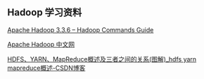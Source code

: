 ## Hadoop 学习资料

[Apache Hadoop 3.3.6 – Hadoop Commands Guide](https://hadoop.apache.org/docs/stable/hadoop-project-dist/hadoop-common/CommandsManual.html)

[Apache Hadoop 中文网](https://hadoop.org.cn/docs/hadoop-project-dist/hadoop-common/SingleCluster.html)

[HDFS、YARN、MapReduce概述及三者之间的关系(图解)_hdfs yarn mapreduce概述-CSDN博客](https://blog.csdn.net/HGl1327401792/article/details/135721190)